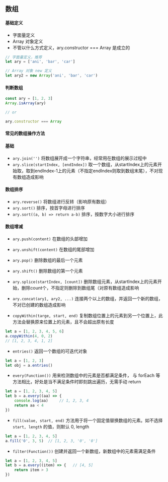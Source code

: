 ## 数组

#### 基础定义

* 字面量定义
* Array 对象定义
* 不管以什么方式定义，ary.constructor === Array 是成立的

```js
// 字面量定义，推荐
let ary = ['ani', 'bar', 'car']

// Array 对象 new 定义
let ary2 = new Array('ani', 'bar', 'car')
```


#### 判断数组

```js
const ary = [1, 2, 3]
Array.isArray(ary)

// or

ary.constructor === Array
```

#### 常见的数组操作方法

#### 基础

* `ary.join('')`  将数组展开成一个字符串，经常用在数组的展示过程中
* `ary.slice(startIndex, [endIndex])` 取一个数组，从startIndex上的元素开始取，取到endIndex-1上的元素（不指定endIndex则取到数组末尾），不对现有数组造成影响


#### 数组排序
* `ary.reverse()` 将数组进行反转（影响原有数组）
* `ary.sort()`  排序，按首字母进行排序
* `ary.sort((a, b) => return a-b)`  排序，按数字大小进行排序



#### 数组增减

* `ary.push(content)` 在数组的头部增加
* `ary.unshift(content)` 在数组的尾部增加
* `ary.pop()` 删除数组的最后一个元素
* `ary.shift()` 删除数组的第一个元素
* `ary.splice(startIndex, [count])` 删除数组元素，从startIndex上的元素开始，删除count个，不指定则删除到数组尾（对原有数组造成影响
* `ary.concat(ary1, ary2, ...)` 连接两个以上的数组，并返回一个新的数组，不对已创建的数组造成影响


* `copyWithin(targe, start, end)` 复制数组位置上的元素到另一个位置上，此方法会替换原来位置上的元素，且不会超出原有长度

```js
let a = [1, 2, 3, 4, 5, 6]
a.copyWithin(4, 0, 2)
// [1, 2, 3, 4, 1, 2]
```

* `entries()` 返回一个数组的可迭代对象

```js
let a = [1, 2, 3]
let obj = a.entries()
```

* `every(Function())` 用来检测数组中的元素是否都满足条件， 与 forEach 等方法相比，好处是当不满足条件时即刻跳出遍历，无需手动 return

```js
let a = [1, 2, 3, 4, 5]
let b = a.every((aa) => {
    console.log(aa)     // 1, 2, 3, 4
    return aa < 4
})
```

* `fill(value, start, end)` 方法用于将一个固定值替换数组的元素。如不选择 `start, length` 的值，则默认 0, length

```js
let a = [1, 2, 3, 4, 5]
a.fill('0', 3, 5)  // [1, 2, 3, '0', '0']
```

* `filter(Function())` 创建并返回一个新数组，新数组中的元素需满足条件

```js
let a = [1, 2, 3, 4, 5]
let b = a.every((item) => {   // [4, 5]
    return item > 3
})
```

